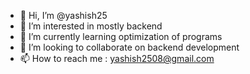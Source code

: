 - 👋 Hi, I’m @yashish25
- 👀 I’m interested in mostly backend
- 🌱 I’m currently learning optimization of programs
- 💞️ I’m looking to collaborate on backend development
- 📫 How to reach me : yashish2508@gmail.com

<!---
yashish25/yashish25 is a ✨ special ✨ repository because its `README.md` (this file) appears on your GitHub profile.
You can click the Preview link to take a look at your changes.
--->
